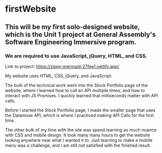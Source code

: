 # firstWebsite

## This will be my first solo-designed website, which is the Unit 1 project at General Assembly's Software Engineering Immersive program.

### We are required to use JavaScript, jQuery, HTML, and CSS.

Link to project: https://zippy-mermaid-27fee1.netlify.app/

My website uses HTML, CSS, jQuery, and JavaScript.

The bulk of the technical work went into the Stock Portfolio page of the website, where I learned how to call an API multiple times, and how to interact with JS Promises. I quickly learned that milliseconds matter with API calls.

Before I started the Stock Portfolio page, I made the smaller page that uses the Datamuse API, which is where I practiced making API Calls for the first time.

The other bulk of my time with the site was spend learning as much nuance with CSS and mobile design. It took many many hours to get the website looking anywhere near what I wanted it to. Just learning to make a mobile menu was a challenge, and I am still not satisfied with the finished result.